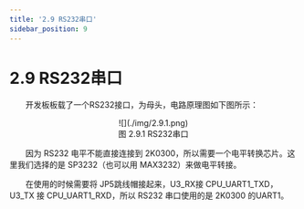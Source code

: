 ```yaml
---
title: '2.9 RS232串口'
sidebar_position: 9
---
```


# 2.9 RS232串口

&emsp;&emsp;开发板板载了一个RS232接口，为母头，电路原理图如下图所示：

<center>
![](./img/2.9.1.png)<br />
图 2.9.1 RS232串口
</center>

&emsp;&emsp;因为 RS232 电平不能直接连接到 2K0300，所以需要一个电平转换芯片。这里我们选择的是 SP3232（也可以用 MAX3232）来做电平转接。

&emsp;&emsp;在使用的时候需要将 JP5跳线帽接起来，U3_RX接 CPU_UART1_TXD，U3_TX 接 CPU_UART1_RXD，所以 RS232 串口使用的是 2K0300 的UART1。





